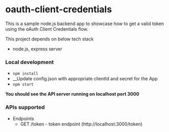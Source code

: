 # oauth-client-credentials

This is a sample node.js backend app to showcase how to get a valid token using the oAuth Client Credentials flow.

This project depends on below tech stack

* node.js, express server

### Local development
* `npm install`
* __Update config.json with appropriate clientId and secret for the App
* `npm start`

__You should see the API server running on localhost port 3000__
### APIs supported

* Endpoints
  * GET /token - token endpoint (http://localhost:3000/token)
